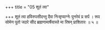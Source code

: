 +++
title = "05 शूतं त्वा"

+++
शूतं त्वा हविरुपसीदन्तु दैवा निःसृप्याग्नेः पुनरेवं प्र सर्प । रूप  
सोमेन पूतो जठरे सीद ब्रह्मणामार्षेयास्ते मा रिषन् प्राशितारः ॥ ५ ॥